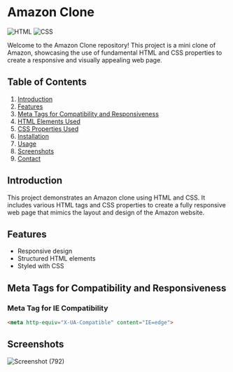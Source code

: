 # Amazon Clone

![HTML](https://img.shields.io/badge/HTML-5-orange)
![CSS](https://img.shields.io/badge/CSS-3-blue)

Welcome to the Amazon Clone repository! This project is a mini clone of Amazon, showcasing the use of fundamental HTML and CSS properties to create a responsive and visually appealing web page.

## Table of Contents

1. [Introduction](#introduction)
2. [Features](#features)
3. [Meta Tags for Compatibility and Responsiveness](#meta-tags-for-compatibility-and-responsiveness)
4. [HTML Elements Used](#html-elements-used)
5. [CSS Properties Used](#css-properties-used)
6. [Installation](#installation)
7. [Usage](#usage)
8. [Screenshots](#screenshots)
9. [Contact](#contact)

## Introduction

This project demonstrates an Amazon clone using HTML and CSS. It includes various HTML tags and CSS properties to create a fully responsive web page that mimics the layout and design of the Amazon website.

## Features

- Responsive design
- Structured HTML elements
- Styled with CSS

## Meta Tags for Compatibility and Responsiveness

### Meta Tag for IE Compatibility
```html
<meta http-equiv="X-UA-Compatible" content="IE=edge">
```


## Screenshots
![Screenshot (792)](https://github.com/leelaprasanna152/AmazonCloneProject/assets/142930059/f950d073-4564-4ef3-80be-acfd02c0b181)

